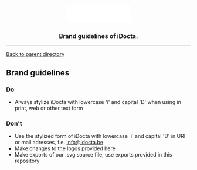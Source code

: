 <h1 align="center">
    <a href="https://www.idocta.be"><img src="https://raw.githubusercontent.com/iDocta/brand-guide/main/logo/source/light.svg" width="175px" alt="iDocta"></a>
</h1>
 
<h3 align="center">Brand guidelines of iDocta.</h3>

---

[Back to parent directory](https://github.com/iDocta/brand-guide)

## Brand guidelines

### Do

- Always stylize iDocta with lowercase 'i' and capital 'D' when using in print, web or other text form

### Don't

- Use the stylized form of iDocta with lowercase 'i' and capital 'D' in URI or mail adresses, f.e. info@idocta.be
- Make changes to the logos provided here
- Make exports of our .svg source file, use exports provided in this repository

